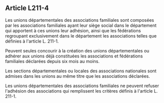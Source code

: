 ## Article L211-4

Les unions départementales des associations familiales sont composées par les associations familiales ayant
leur siège social dans le département qui apportent à ces unions leur adhésion, ainsi que les fédérations
regroupant exclusivement dans le département les associations telles que définies à l'article L. 211-1.

Peuvent seules concourir à la création des unions départementales ou adhérer aux unions déjà constituées les
associations et fédérations familiales déclarées depuis six mois au moins.

Les sections départementales ou locales des associations nationales sont admises dans les unions au même
titre que les associations déclarées.

Les unions départementales des associations familiales ne peuvent refuser l'adhésion des associations qui
remplissent les critères définis à l'article L. 211-1.

